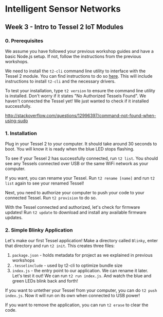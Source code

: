 # Intelligent Sensor Networks

## Week 3 - Intro to Tessel 2 IoT Modules

### 0. Prerequisites

We assume you have followed your previous workshop guides and have a basic Node.js setup. If not, follow the instructions from the previous workshops.

We need to install the `t2-cli` command line utility to interface with the Tessel 2 module. You can find instructions to do so [here](http://tessel.github.io/t2-start/index.html). This will include instructions to install `t2-cli` and the necessary drivers.

To test your installation, type `t2 version` to ensure the command line utility is installed. Don't worry if it states "No Authorized Tessels Found". We haven't connected the Tessel yet! We just wanted to check if it installed successfully.

http://stackoverflow.com/questions/12996397/command-not-found-when-using-sudo

### 1. Installation

Plug in your Tessel 2 to your computer. It should take around 30 seconds to boot. You will know it is ready when the blue LED stops flashing.

To see if your Tessel 2 has successfully connected, run `t2 list`. You should see any Tessels connected over USB or the same WiFi network as your computer.

If you want, you can rename your Tessel. Run `t2 rename [name]` and run `t2 list` again to see your renamed Tessel!

Next, you need to authorize your computer to push your code to your connected Tessel. Run `t2 provision` to do so.

With the Tessel connected and authorized, let's check for firmware updates! Run `t2 update` to download and install any available firmware updates.

### 2. Simple Blinky Application

Let's make our first Tessel application! Make a directory called `Blinky`, enter that directory and run `t2 init`. This creates three files:

1. `package.json` - holds metadata for project as we explained in previous workshops
2. `.tesselinclude` - used by t2-cli to optimize bundle size
3. `index.js` - the entry point to our application. We can rename it later.
Let's test it out! We can run `t2 run index.js`. And watch the blue and green LEDs blink back and forth!

If you want to untether your Tessel from your computer, you can do `t2 push index.js`. Now it will run on its own when connected to USB power!

If you want to remove the application, you can run `t2 erase` to clear the code.
